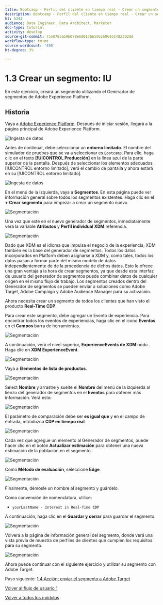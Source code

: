```yaml
---
title: Bootcamp - Perfil del cliente en tiempo real - Crear un segmento - IU - Brasil
description: Bootcamp - Perfil del cliente en tiempo real - Crear un segmento - IU - Brasil
kt: 5342
audience: Data Engineer, Data Architect, Marketer
doc-type: tutorial
activity: develop
source-git-commit: 75a878ba596078e6d013b65062606931402302dd
workflow-type: tm+mt
source-wordcount: '498'
ht-degree: 3%

---
```


# 1.3 Crear un segmento: IU

En este ejercicio, creará un segmento utilizando el Generador de segmentos de Adobe Experience Platform.

## Historia

Vaya a [Adobe Experience Platform](https://experience.adobe.com/platform). Después de iniciar sesión, llegará a la página principal de Adobe Experience Platform.

![Ingesta de datos](./images/home.png)

Antes de continuar, debe seleccionar un **entorno limitado**. El nombre del simulador de pruebas que se va a seleccionar es ``Bootcamp``. Para ello, haga clic en el texto **[!UICONTROL Producción]** en la línea azul de la parte superior de la pantalla. Después de seleccionar los elementos adecuados [!UICONTROL entorno limitado], verá el cambio de pantalla y ahora estará en su [!UICONTROL entorno limitado].

![Ingesta de datos](./images/sb1.png)

En el menú de la izquierda, vaya a **Segmentos**. En esta página puede ver información general sobre todos los segmentos existentes. Haga clic en el **+ Crear segmento** para empezar a crear un segmento nuevo.

![Segmentación](./images/menuseg.png)

Una vez que esté en el nuevo generador de segmentos, inmediatamente verá la variable **Atributos** y **Perfil individual XDM** referencia.

![Segmentación](./images/segmentationui.png)

Dado que XDM es el idioma que impulsa el negocio de la experiencia, XDM también es la base del generador de segmentos. Todos los datos incorporados en Platform deben asignarse a XDM y, como tales, todos los datos pasan a formar parte del mismo modelo de datos independientemente de de la procedencia de dichos datos. Esto le ofrece una gran ventaja a la hora de crear segmentos, ya que desde esta interfaz de usuario del generador de segmentos puede combinar datos de cualquier origen en el mismo flujo de trabajo. Los segmentos creados dentro del Generador de segmentos se pueden enviar a soluciones como Adobe Target, Adobe Campaign y Adobe Audience Manager para su activación.

Ahora necesita crear un segmento de todos los clientes que han visto el producto **Real-Time CDP**.

Para crear este segmento, debe agregar un Evento de experiencia. Para encontrar todos los eventos de experiencias, haga clic en el icono **Eventos** en el **Campos** barra de herramientas.

![Segmentación](./images/findee.png)

A continuación, verá el nivel superior, **ExperienceEvents de XDM** nodo . Haga clic en **XDM ExperienceEvent**.

![Segmentación](./images/see.png)

Vaya a **Elementos de lista de productos**.

![Segmentación](./images/plitems.png)

Select **Nombre** y arrastre y suelte el **Nombre** del menú de la izquierda al lienzo del generador de segmentos en el **Eventos** para obtener más información. Verá esto:

![Segmentación](./images/eewebpdtlname.png)

El parámetro de comparación debe ser **es igual que** y en el campo de entrada, introduzca **CDP en tiempo real**.

![Segmentación](./images/pv.png)

Cada vez que agregue un elemento al Generador de segmentos, puede hacer clic en el botón **Actualizar estimación** para obtener una nueva estimación de la población en el segmento.

![Segmentación](./images/refreshest.png)

Como **Método de evaluación**, seleccione **Edge**.

![Segmentación](./images/evedge.png)

Finalmente, démosle un nombre al segmento y guárdelo.

Como convención de nomenclatura, utilice:

- `yourLastName - Interest in Real-Time CDP`

A continuación, haga clic en el **Guardar y cerrar** para guardar el segmento.

![Segmentación](./images/segmentname.png)

Volverá a la página de información general del segmento, donde verá una vista previa de muestra de perfiles de clientes que cumplen los requisitos para su segmento.

![Segmentación](./images/savedsegment.png)

Ahora puede continuar con el siguiente ejercicio y utilizar su segmento con Adobe Target.

Paso siguiente: [1.4 Acción: enviar el segmento a Adobe Target](./ex4.md)

[Volver al flujo de usuario 1](./uc1.md)

[Volver a todos los módulos](../../overview.md)
